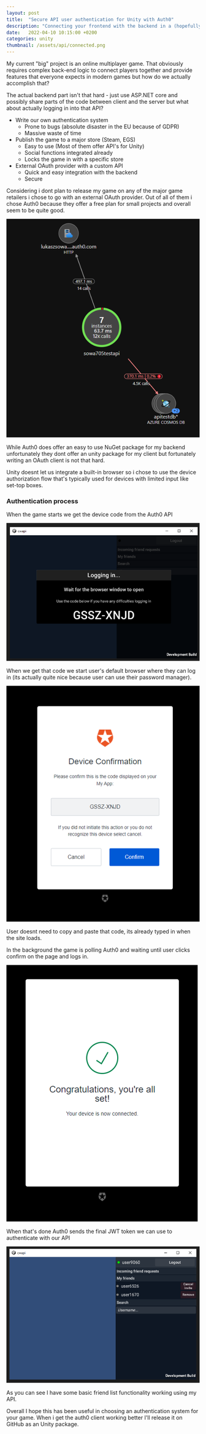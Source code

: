 ```yaml
---
layout: post
title:  "Secure API user authentication for Unity with Auth0"
description: "Connecting your frontend with the backend in a (hopefully) secure manner"
date:   2022-04-10 10:15:00 +0200
categories: unity
thumbnail: /assets/api/connected.png
---
```


My current "big" project is an online multiplayer game. That obviously requires complex back-end logic to connect players together and provide features that everyone expects in modern games but how do we actually accomplish that?

The actual backend part isn't that hard - just use ASP.NET core and possibly share parts of the code between client and the server but what about actually logging in into that API?

* Write our own authentication system
    * Prone to bugs (absolute disaster in the EU because of GDPR)
    * Massive waste of time
* Publish the game to a major store (Steam, EGS)
    * Easy to use (Most of them offer API's for Unity)
    * Social functions integrated already
    * Locks the game in with a specific store
* External OAuth provider with a custom API
    * Quick and easy integration with the backend
    * Secure

Considering i dont plan to release my game on any of the major game retailers i chose to go with an external OAuth provider. Out of all of them i chose Auth0 because they offer a free plan for small projects and overall seem to be quite good.

![API Map](/assets/api/apimap.png)

While Auth0 does offer an easy to use NuGet package for my backend unfortunately they dont offer an unity package for my client but fortunately writing an OAuth client is not that hard.

Unity doesnt let us integrate a built-in browser so i chose to use the device authorization flow that's typically used for devices with limited input like set-top boxes.

### Authentication process
When the game starts we get the device code from the Auth0 API

![Game view](/assets/api/start.png)

When we get that code we start user's default browser where they can log in (its actually quite nice because user can use their password manager).

![Auth0 in browser](/assets/api/confirmation.png)

User doesnt need to copy and paste that code, its already typed in when the site loads.

In the background the game is polling Auth0 and waiting until user clicks confirm on the page and logs in.

![Auth0 in browser](/assets/api/connected.png)

When that's done Auth0 sends the final JWT token we can use to authenticate with our API

![Game logged in](/assets/api/loggedin.png)

As you can see I have some basic friend list functionality working using my API.

Overall I hope this has been useful in choosing an authentication system for your game. When i get the auth0 client working better I'll release it on GitHub as an Unity package.